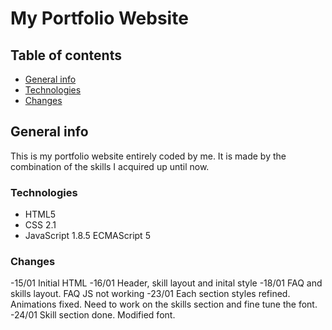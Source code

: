 # My Portfolio Website

## Table of contents
* [General info](#general-info)
* [Technologies](#technologies)
* [Changes](#changes)


## General info
This is my portfolio website entirely coded by me. It is made by the combination of the skills I acquired up until now.


### Technologies

* HTML5
* CSS 2.1
* JavaScript 1.8.5 ECMAScript 5

### Changes

-15/01 Initial HTML 
-16/01 Header, skill layout and inital style
-18/01 FAQ and skills layout. FAQ JS not working
-23/01 Each section styles refined. Animations fixed. Need to work on the skills section and fine tune the font.
-24/01 Skill section done. Modified font.